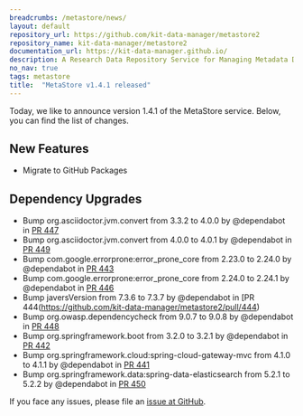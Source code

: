 ```yaml
---
breadcrumbs: /metastore/news/
layout: default
repository_url: https://github.com/kit-data-manager/metastore2
repository_name: kit-data-manager/metastore2
documentation_url: https://kit-data-manager.github.io/
description: A Research Data Repository Service for Managing Metadata Documents based on JSON or XML.
no_nav: true
tags: metastore
title:  "MetaStore v1.4.1 released"
---
```


Today, we like to announce version 1.4.1 of the MetaStore service. Below, you can find the list of changes. 
## New Features
* Migrate to GitHub Packages

## Dependency Upgrades
* Bump org.asciidoctor.jvm.convert from 3.3.2 to 4.0.0 by @dependabot in [PR 447](https://github.com/kit-data-manager/metastore2/pull/447)
* Bump org.asciidoctor.jvm.convert from 4.0.0 to 4.0.1 by @dependabot in [PR 449](https://github.com/kit-data-manager/metastore2/pull/449)
* Bump com.google.errorprone:error_prone_core from 2.23.0 to 2.24.0 by @dependabot in [PR 443](https://github.com/kit-data-manager/metastore2/pull/443)
* Bump com.google.errorprone:error_prone_core from 2.24.0 to 2.24.1 by @dependabot in [PR 446](https://github.com/kit-data-manager/metastore2/pull/446)
* Bump javersVersion from 7.3.6 to 7.3.7 by @dependabot in [PR 444(https://github.com/kit-data-manager/metastore2/pull/444)
* Bump org.owasp.dependencycheck from 9.0.7 to 9.0.8 by @dependabot in [PR 448](https://github.com/kit-data-manager/metastore2/pull/448)
* Bump org.springframework.boot from 3.2.0 to 3.2.1 by @dependabot in [PR 442](https://github.com/kit-data-manager/metastore2/pull/442)
* Bump org.springframework.cloud:spring-cloud-gateway-mvc from 4.1.0 to 4.1.1 by @dependabot in [PR 441](https://github.com/kit-data-manager/metastore2/pull/441)
* Bump org.springframework.data:spring-data-elasticsearch from 5.2.1 to 5.2.2 by @dependabot in [PR 450](https://github.com/kit-data-manager/metastore2/pull/450)


If you face any issues, please file an [issue at GitHub](https://github.com/kit-data-manager/metastore2/issues). 
